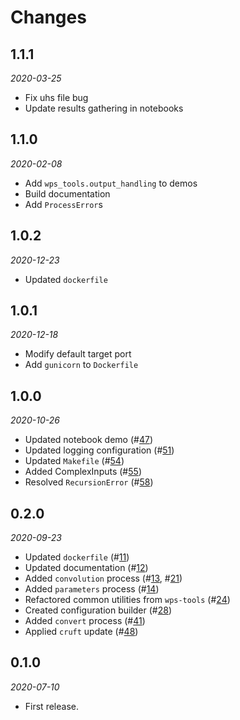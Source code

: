 # Changes

## 1.1.1
*2020-03-25*

* Fix uhs file bug
* Update results gathering in notebooks

## 1.1.0
*2020-02-08*

* Add `wps_tools.output_handling` to demos
* Build documentation
* Add `ProcessError`s

## 1.0.2
*2020-12-23*

* Updated `dockerfile`

## 1.0.1
*2020-12-18*

* Modify default target port
* Add `gunicorn` to `Dockerfile`

## 1.0.0
*2020-10-26*

* Updated notebook demo (#[47](https://github.com/pacificclimate/osprey/pull/47))
* Updated logging configuration (#[51](https://github.com/pacificclimate/osprey/pull/51))
* Updated `Makefile` (#[54](https://github.com/pacificclimate/osprey/pull/54))
* Added ComplexInputs (#[55](https://github.com/pacificclimate/osprey/pull/55))
* Resolved `RecursionError` (#[58](https://github.com/pacificclimate/osprey/pull/58))

## 0.2.0
*2020-09-23*

* Updated `dockerfile` (#[11](https://github.com/pacificclimate/osprey/pull/11))
* Updated documentation (#[12](https://github.com/pacificclimate/osprey/pull/12))
* Added `convolution` process (#[13](https://github.com/pacificclimate/osprey/pull/13), #[21](https://github.com/pacificclimate/osprey/pull/21))
* Added `parameters` process (#[14](https://github.com/pacificclimate/osprey/pull/14))
* Refactored common utilities from `wps-tools` (#[24](https://github.com/pacificclimate/osprey/pull/24))
* Created configuration builder (#[28](https://github.com/pacificclimate/osprey/pull/28))
* Added `convert` process (#[41](https://github.com/pacificclimate/osprey/pull/41))
* Applied `cruft` update (#[48](https://github.com/pacificclimate/osprey/pull/48))

## 0.1.0
*2020-07-10*

* First release.
